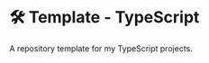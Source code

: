 <!-- [![npm](https://badge.fury.io/js/{REPO_NAME}.svg)](https://badge.fury.io/js/{REPO_NAME})
[![ci](https://github.com/justinlettau/{REPO_NAME}/workflows/ci/badge.svg)](https://github.com/justinlettau/{REPO_NAME}/actions)
[![codecov](https://codecov.io/gh/justinlettau/{REPO_NAME}/branch/master/graph/badge.svg)](https://codecov.io/gh/justinlettau/{REPO_NAME}) -->

# 🛠️ Template - TypeScript

A repository template for my TypeScript projects.
